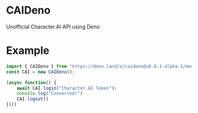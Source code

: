 # CAIDeno
Unofficial Character.AI API using Deno

# Example
```js
import { CAIDeno } from "https://deno.land/x/caideno@v0.0.1-alpha.1/mod.ts"
const CAI = new CAIDeno();

(async function() {
    await CAI.login("Character.AI Token");
    console.log("Connected!")
    CAI.logout()
})()
```
